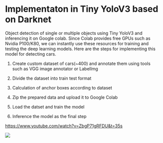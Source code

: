# Implementaton in Tiny YoloV3 based on Darknet

Object detection of single or multiple objects using Tiny YoloV3 and inferencing it on Google colab. Since Colab provides free GPUs such as Nvidia P100/K80, we can instantly use these resources for training and testing the deep learning models. Here are the steps for implementing this model for detecting cars.

1. Create custom dataset of cars(~400) and annotate them using tools such as VGG image annotator or LabelImg

2. Divide the dataset into train test format

3. Calculation of anchor boxes according to dataset

4. Zip the prepared data and upload it to Google Colab

5. Load the datset and train the model

6. Inference the model as the final step

https://www.youtube.com/watch?v=ZbgP71gRFDU&t=35s


![](Ferrari.gif)

